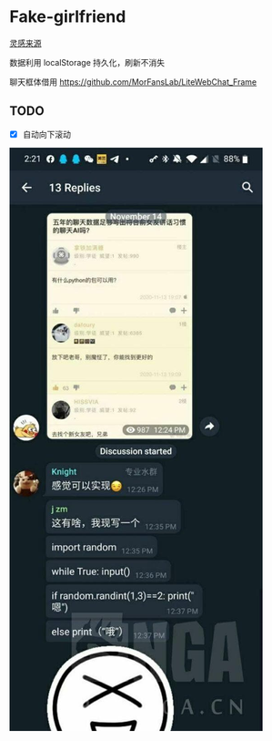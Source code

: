 # Fake-girlfriend

[灵感来源](https://t.me/jandan_pic/64970)

数据利用 localStorage 持久化，刷新不消失

聊天框体借用 <https://github.com/MorFansLab/LiteWebChat_Frame>

## TODO

- [x] 自动向下滚动

![图片](img/photo_2020-11-16_01-39-17.jpg)
